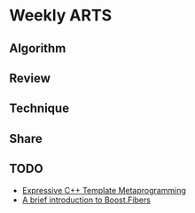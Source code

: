 # Weekly ARTS

## Algorithm

## Review

## Technique

## Share

## TODO

- [Expressive C++ Template Metaprogramming](https://www.fluentcpp.com/2017/06/02/write-template-metaprogramming-expressively/)
- [A brief introduction to Boost.Fibers](http://www.romange.com/2018/12/15/introduction-to-fibers-in-c-/)
